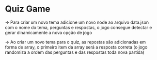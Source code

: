 # Quiz Game

-> Para criar um novo tema adicione um novo node ao arquivo data.json com o nome do tema, perguntas e respostas, o jogo consegue detectar e gerar dinamicamente a nova opção de jogo

-> Ao criar um novo tema para o quiz, as repostas são adicionadas em forma de array, o primeiro item da array será a resposta correta (o jogo randomiza a ordem das perguntas e das respostas toda nova partida)

